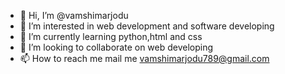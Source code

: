 - 👋 Hi, I’m @vamshimarjodu
- 👀 I’m interested in web development and software developing
- 🌱 I’m currently learning python,html and css 
- 💞️ I’m looking to collaborate on web developing
- 📫 How to reach me mail me vamshimarjodu789@gmail.com

<!---
vamshimarjodu/vamshimarjodu is a ✨ special ✨ repository because its `README.md` (this file) appears on your GitHub profile.
You can click the Preview link to take a look at your changes.
--->
